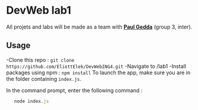 # DevWeb lab1
All projets and labs will be made as a team with <a href = "https://github.com/pauloo18/">**Paul Gedda**</a> (group 3, inter).
## Usage 
-Clone this repo : ```git clone https://github.com/EliottElek/DevWebING4.git```
-Navigate to /lab1
-Install packages using npm : ```npm install```
To launch the app, make sure you are in the folder containing ```index.js```.

In the command prompt, enter the following command :
```js
   node index.js
